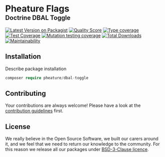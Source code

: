 # Pheature Flags <br><sub><sup>Doctrine DBAL Toggle</sup></sub>

[![Latest Version on Packagist][ico-version]][link-packagist]
[![Quality Score][ico-code-quality]][link-code-quality]
[![Type coverage][ico-psalm]][link-psalm]
[![Test Coverage][ico-coverage]][link-coverage]
[![Mutation testing coverage][ico-mutant]][link-mutant]
[![Total Downloads][ico-downloads]][link-downloads]
[![Maintainability][ico-maintain]][link-maintain]

## Installation

Describe package installation

```php
composer require pheature/dbal-toggle
```

## Contributing

Your contributions are always welcome! Please have a look at the [contribution guidelines](./CONTRIBUTING.md) first.

## License

We really believe in the Open Source Software, we built our carers around it, and we feel that we need to return our
knowledge to the community. For this reason we release all our packages under [BSD-3-Clause licence](./LICENSE.md). 

[ico-code-quality]: https://img.shields.io/scrutinizer/g/pheature-flags/dbal-toggle.svg?style=flat-square
[link-code-quality]: https://scrutinizer-ci.com/g/pheature-flags/dbal-toggle/badges/coverage.png?b=1.0.x
[ico-version]: https://img.shields.io/packagist/v/pheature/dbal-toggle.svg?style=flat-square
[link-packagist]: https://packagist.org/packages/pheature/dbal-toggle
[ico-downloads]: https://img.shields.io/packagist/dt/pheature/dbal-toggle.svg?style=flat-square
[link-downloads]: https://packagist.org/packages/pheature/dbal-toggle
[ico-maintain]: https://api.codeclimate.com/v1/badges/a674ee0aad396e24bd7c/maintainability
[link-maintain]: https://codeclimate.com/github/pheature-flags/dbal-toggle/maintainability
[ico-psalm]: https://shepherd.dev/github/pheature-flags/dbal-toggle/coverage.svg
[link-psalm]: https://shepherd.dev/github/pheature-flags/dbal-toggle
[ico-mutant]: https://img.shields.io/endpoint?style=flat&url=https%3A%2F%2Fbadge-api.stryker-mutator.io%2Fgithub.com%2Fpheature-flags%2Fdbal-toggle%2F1.0.x
[link-mutant]: https://dashboard.stryker-mutator.io/reports/github.com/pheature-flags/dbal-toggle/1.0.x
[ico-coverage]: https://codecov.io/gh/pheature-flags/dbal-toggle/branch/1.0.x/graph/badge.svg?token=DTQIQUZ106
[link-coverage]: https://codecov.io/gh/pheature-flags/dbal-toggle
